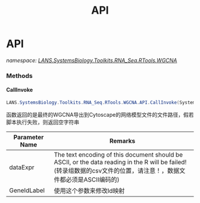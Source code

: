 ﻿---
title: API
---

# API
_namespace: [LANS.SystemsBiology.Toolkits.RNA_Seq.RTools.WGCNA](N-LANS.SystemsBiology.Toolkits.RNA_Seq.RTools.WGCNA.html)_



### Methods

#### CallInvoke
```csharp
LANS.SystemsBiology.Toolkits.RNA_Seq.RTools.WGCNA.API.CallInvoke(System.String,System.String,System.String,System.String,System.String)
```
函数返回的是最终的WGCNA导出到Cytoscape的网络模型文件的文件路径，假若脚本执行失败，则返回空字符串

|Parameter Name|Remarks|
|--------------|-------|
|dataExpr|The text encoding of this document should be ASCII, or the data reading in the R will be failed!(转录组数据的csv文件的位置，请注意！，数据文件都必须是ASCII编码的)|
|GeneIdLabel|使用这个参数来修改Id映射|





